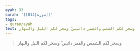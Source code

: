 ```yaml
---
ayah: 33
surah: '[[014|سورة]]'
tags:
- quran/ayah
text: وسخر لكم الشمس والقمر دائبين ۖ وسخر لكم الليل والنهار
---
```

> وسخر لكم الشمس والقمر دائبين ۖ وسخر لكم الليل والنهار
